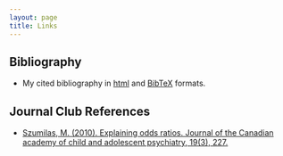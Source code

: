 ```yaml
---
layout: page
title: Links
---
```


## Bibliography
* My cited bibliography in [html](https://rsameni.github.io/Research/Publications/bibliography.html) and [BibTeX](https://rsameni.github.io/Research/Publications/References.bib) formats.

## Journal Club References
* [Szumilas, M. (2010). Explaining odds ratios. Journal of the Canadian academy of child and adolescent psychiatry, 19(3), 227.](https://www.ncbi.nlm.nih.gov/pmc/articles/PMC2938757/)
